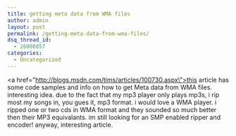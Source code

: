 ```yaml
---
title: getting meta data from WMA files
author: admin
layout: post
permalink: /getting-meta-data-from-wma-files/
dsq_thread_id:
  - 26008857
categories:
  - Uncategorized
---
```

<a href=\"http://blogs.msdn.com/tims/articles/100730.aspx\">this article has some code samples and info</a> on how to get Meta data from WMA files. interesting idea. due to the fact that my mp3 player only plays mp3s, i rip most my songs in, you gues it, mp3 format. i would love a WMA player. i ripped one or two cds in WMA format and they sounded so much better then their MP3 equivalants. im still looking for an SMP enabled ripper and encoder! anyway, interesting article.